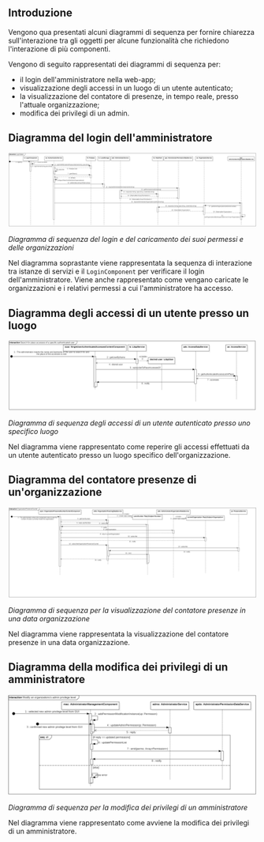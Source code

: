 ## Introduzione

Vengono qua presentati alcuni diagrammi di sequenza per fornire chiarezza sull'interazione tra gli oggetti per alcune funzionalità che richiedono l'interazione di più componenti.

Vengono di seguito rappresentati dei diagrammi di sequenza per:

-   il login dell'amministratore nella web-app;
-   visualizzazione degli accessi in un luogo di un utente autenticato;
-   la visualizzazione del contatore di presenze, in tempo reale, presso l'attuale organizzazione;
-   modifica dei privilegi di un admin.


## Diagramma del login dell'amministratore

![!alt text](../Immagini/WebApp/login.PNG "diagramma di sequenza del login e del caricamento dei permessi e delle organizzazioni")
<figcaption> <em> Diagramma di sequenza del login e del caricamento dei suoi permessi e delle organizzazioni </em> </figcaption>

Nel diagramma soprastante viene rappresentata la sequenza di interazione tra istanze di servizi e il `LoginComponent` per verificare il login dell'amministratore. Viene anche rappresentato come vengano caricate le organizzazioni e i relativi permessi a cui l'amministratore ha accesso.


## Diagramma degli accessi di un utente presso un luogo

![!alt text](../Immagini/WebApp/SEQ_singleUserAccessesByName.PNG "diagramma di sequenza degli accessi di un utente autenticato presso uno specifico luogo")
<figcaption> <em> Diagramma di sequenza degli accessi di un utente autenticato presso uno specifico luogo </em> </figcaption>

Nel diagramma viene rappresentato come reperire gli accessi effettuati da un utente autenticato presso un luogo specifico dell'organizzazione.

## Diagramma del contatore presenze di un'organizzazione

![!alt text](../Immagini/WebApp/viewingTheOrgPresenceCounter.PNG "diagramma di sequenza per la visualizzazione del contatore presenze in una data organizzazione")
<figcaption> <em> Diagramma di sequenza per la visualizzazione del contatore presenze in una data organizzazione </em> </figcaption>

Nel diagramma viene rappresentata la visualizzazione del contatore presenze in una data organizzazione.

## Diagramma della modifica dei privilegi di un amministratore

![!alt text](../Immagini/WebApp/modifyAdminPrivLevel.PNG "diagramma di sequenza per la modifica dei privilegi di un amministratore")
<figcaption> <em> Diagramma di sequenza per la modifica dei privilegi di un amministratore </em> </figcaption>

Nel diagramma viene rappresentato come avviene la modifica dei privilegi di un amministratore.
